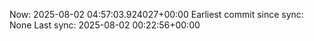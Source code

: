 Now: 2025-08-02 04:57:03.924027+00:00 Earliest commit since sync: None Last sync: 2025-08-02 00:22:56+00:00
